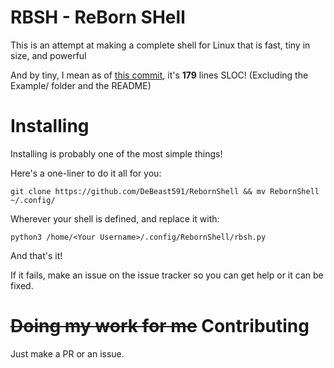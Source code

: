 # RBSH - ReBorn SHell
This is an attempt at making a complete shell for Linux that is fast, tiny in size, and powerful

And by tiny, I mean as of [this commit](https://github.com/DeBeast591/RebornShell/commit/87af93d6e0babaaaa33d17176003de0676defea2), it's **179** lines SLOC! (Excluding the Example/ folder and the README)

# Installing
Installing is probably one of the most simple things!

Here's a one-liner to do it all for you:

```SH
git clone https://github.com/DeBeast591/RebornShell && mv RebornShell ~/.config/
```

Wherever your shell is defined, and replace it with:
```SH
python3 /home/<Your Username>/.config/RebornShell/rbsh.py
```

And that's it!

If it fails, make an issue on the issue tracker so you can get help or it can be fixed.

# ~~Doing my work for me~~ Contributing
Just make a PR or an issue.
